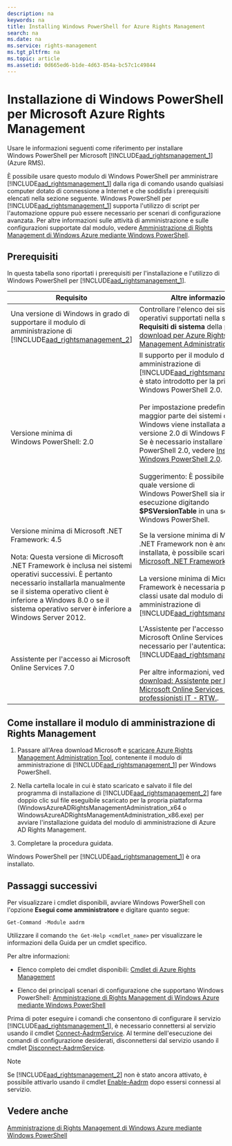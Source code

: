 ```yaml
---
description: na
keywords: na
title: Installing Windows PowerShell for Azure Rights Management
search: na
ms.date: na
ms.service: rights-management
ms.tgt_pltfrm: na
ms.topic: article
ms.assetid: 0d665ed6-b1de-4d63-854a-bc57c1c49844
---
```

# Installazione di Windows PowerShell per Microsoft Azure Rights Management
Usare le informazioni seguenti come riferimento per installare Windows PowerShell per Microsoft [!INCLUDE[aad_rightsmanagement_1](../Token/aad_rightsmanagement_1_md.md)] (Azure RMS).

È possibile usare questo modulo di Windows PowerShell per amministrare [!INCLUDE[aad_rightsmanagement_1](../Token/aad_rightsmanagement_1_md.md)] dalla riga di comando usando qualsiasi computer dotato di connessione a Internet e che soddisfa i prerequisiti elencati nella sezione seguente. Windows PowerShell per [!INCLUDE[aad_rightsmanagement_1](../Token/aad_rightsmanagement_1_md.md)] supporta l'utilizzo di script per l'automazione oppure può essere necessario per scenari di configurazione avanzata. Per altre informazioni sulle attività di amministrazione e sulle configurazioni supportate dal modulo, vedere [Amministrazione di Rights Management di Windows Azure mediante Windows PowerShell](../Topic/Administering_Azure_Rights_Management_by_Using_Windows_PowerShell.md).

## Prerequisiti
In questa tabella sono riportati i prerequisiti per l'installazione e l'utilizzo di Windows PowerShell per [!INCLUDE[aad_rightsmanagement_1](../Token/aad_rightsmanagement_1_md.md)].

|Requisito|Altre informazioni|
|-------------|----------------------|
|Una versione di Windows in grado di supportare il modulo di amministrazione di [!INCLUDE[aad_rightsmanagement_2](../Token/aad_rightsmanagement_2_md.md)]|Controllare l'elenco dei sistemi operativi supportati nella sezione **Requisiti di sistema** della [pagina di download per Azure Rights Management Administration Tool](http://go.microsoft.com/fwlink/?LinkId=257721).|
|Versione minima di Windows PowerShell: 2.0|Il supporto per il modulo di amministrazione di [!INCLUDE[aad_rightsmanagement_2](../Token/aad_rightsmanagement_2_md.md)] è stato introdotto per la prima volta in Windows PowerShell 2.0.<br /><br />Per impostazione predefinita, con la maggior parte dei sistemi operativi Windows viene installata almeno la versione 2.0 di Windows PowerShell. Se è necessario installare Windows PowerShell 2.0, vedere [Installare Windows PowerShell 2.0](http://msdn.microsoft.com/library/ff637750.aspx).<br /><br />Suggerimento: È possibile verificare quale versione di Windows PowerShell sia in esecuzione digitando **$PSVersionTable** in una sessione di Windows PowerShell.|
|Versione minima di Microsoft .NET Framework: 4.5<br /><br />Nota: Questa versione di Microsoft .NET Framework è inclusa nei sistemi operativi successivi. È pertanto necessario installarla manualmente se il sistema operativo client è inferiore a Windows 8.0 o se il sistema operativo server è inferiore a Windows Server 2012.|Se la versione minima di Microsoft .NET Framework non è ancora installata, è possibile scaricare [Microsoft .NET Framework 4.5](http://www.microsoft.com/download/details.aspx?id=30653).<br /><br />La versione minima di Microsoft .NET Framework è necessaria per alcune classi usate dal modulo di amministrazione di [!INCLUDE[aad_rightsmanagement_2](../Token/aad_rightsmanagement_2_md.md)].|
|Assistente per l'accesso ai Microsoft Online Services 7.0|L'Assistente per l'accesso ai Microsoft Online Services è necessario per l'autenticazione di [!INCLUDE[aad_rightsmanagement_1](../Token/aad_rightsmanagement_1_md.md)].<br /><br />Per altre informazioni, vedere l'[Area download: Assistente per l'accesso ai Microsoft Online Services per professionisti IT - RTW.](http://www.microsoft.com/en-us/download/details.aspx?id=41950).|

## Come installare il modulo di amministrazione di Rights Management

1.  Passare all'Area download Microsoft e [scaricare Azure Rights Management Administration Tool](https://go.microsoft.com/fwlink/?LinkId=257721), contenente il modulo di amministrazione di [!INCLUDE[aad_rightsmanagement_1](../Token/aad_rightsmanagement_1_md.md)] per Windows PowerShell.

2.  Nella cartella locale in cui è stato scaricato e salvato il file del programma di installazione di [!INCLUDE[aad_rightsmanagement_2](../Token/aad_rightsmanagement_2_md.md)] fare doppio clic sul file eseguibile scaricato per la propria piattaforma (WindowsAzureADRightsManagementAdministration_x64 o WindowsAzureADRightsManagementAdministration_x86.exe) per avviare l'installazione guidata del modulo di amministrazione di Azure AD Rights Management.

3.  Completare la procedura guidata.

Windows PowerShell per [!INCLUDE[aad_rightsmanagement_1](../Token/aad_rightsmanagement_1_md.md)] è ora installato.

## Passaggi successivi
Per visualizzare i cmdlet disponibili, avviare Windows PowerShell con l'opzione **Esegui come amministratore** e digitare quanto segue:

```
Get-Command -Module aadrm
```
Utilizzare il comando `the Get-Help <cmdlet_name>` per visualizzare le informazioni della Guida per un cmdlet specifico.

Per altre informazioni:

-   Elenco completo dei cmdlet disponibili: [Cmdlet di Azure Rights Management](https://msdn.microsoft.com/library/windowsazure/dn629398.aspx)

-   Elenco dei principali scenari di configurazione che supportano Windows PowerShell: [Amministrazione di Rights Management di Windows Azure mediante Windows PowerShell](../Topic/Administering_Azure_Rights_Management_by_Using_Windows_PowerShell.md)

Prima di poter eseguire i comandi che consentono di configurare il servizio [!INCLUDE[aad_rightsmanagement_1](../Token/aad_rightsmanagement_1_md.md)], è necessario connettersi al servizio usando il cmdlet [Connect-AadrmService](https://msdn.microsoft.com/library/windowsazure/dn629415.aspx). Al termine dell'esecuzione dei comandi di configurazione desiderati, disconnettersi dal servizio usando il cmdlet [Disconnect-AadrmService](https://msdn.microsoft.com/library/windowsazure/dn629416.aspx).

> [!NOTE]
> Se [!INCLUDE[aad_rightsmanagement_2](../Token/aad_rightsmanagement_2_md.md)] non è stato ancora attivato, è possibile attivarlo usando il cmdlet [Enable-Aadrm](https://msdn.microsoft.com/library/windowsazure/dn629412.aspx) dopo essersi connessi al servizio.

## Vedere anche
[Amministrazione di Rights Management di Windows Azure mediante Windows PowerShell](../Topic/Administering_Azure_Rights_Management_by_Using_Windows_PowerShell.md)

